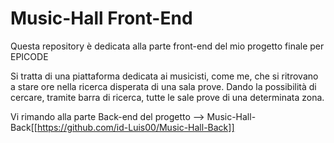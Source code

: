# Music-Hall Front-End

Questa repository è dedicata alla parte front-end del mio progetto finale per EPICODE

Si tratta di una piattaforma dedicata ai musicisti, come me, che si ritrovano a stare ore nella ricerca disperata di una sala prove.
Dando la possibilità di cercare, tramite barra di ricerca, tutte le sale prove di una determinata zona.

Vi rimando alla parte Back-end del progetto -->  Music-Hall-Back[[https://github.com/id-Luis00/Music-Hall-Back]]


